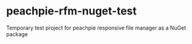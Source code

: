 # peachpie-rfm-nuget-test
Temporary test project for peachpie responsive file manager as a NuGet package
